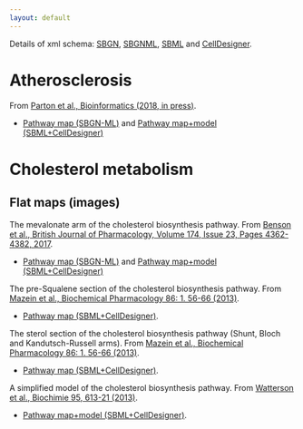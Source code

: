 ```yaml
---
layout: default
---
```


Details of xml schema: [SBGN](http://sbgn.github.io/sbgn/), [SBGNML](https://github.com/sbgn/sbgn/wiki/SBGN_ML), [SBML](http://sbml.org/Main_Page) and [CellDesigner](http://www.celldesigner.org/).

# Atherosclerosis

From [Parton et al., Bioinformatics (2018, in press)](https://doi.org/10.1093/bioinformatics/bty980). 
* [Pathway map (SBGN-ML)](assets/models/S1_Model.sbgn) and [Pathway map+model (SBML+CellDesigner)](assets/models/S2_Model.sbml)

# Cholesterol metabolism
## Flat maps (images) 

The mevalonate arm of the cholesterol biosynthesis pathway.  From [Benson et al., British Journal of Pharmacology, Volume 174, Issue 23, Pages 4362-4382, 2017](https://bpspubs.onlinelibrary.wiley.com/doi/abs/10.1111/bph.14037).   
* [Pathway map (SBGN-ML)](assets/models/bph14037-sup-006-mevalonate_pathway.sbgn) and [Pathway map+model (SBML+CellDesigner)](assets/models/bph14037-sup-007-mevalonate_pathway.sbml)

The pre-Squalene section of the cholesterol biosynthesis pathway.  From [Mazein et al., Biochemical Pharmacology 86: 1. 56-66 (2013)](https://doi.org/10.1016/j.bcp.2013.03.021).  
* [Pathway map (SBML+CellDesigner)](assets/models/BiochemPharma-mmc1.xml).

The sterol section of the cholesterol biosynthesis pathway (Shunt, Bloch and Kandutsch-Russell arms).  From [Mazein et al., Biochemical Pharmacology 86: 1. 56-66 (2013)](https://doi.org/10.1016/j.bcp.2013.03.021).  
* [Pathway map (SBML+CellDesigner)](assets/models/BiochemPharma-mmc2.xml).

A simplified model of the cholesterol biosynthesis pathway.  From [Watterson et al., Biochimie 95, 613-21 (2013)](https://doi.org/10.1016/j.biochi.2012.05.024).  
* [Pathway map+model (SBML+CellDesigner)](assets/models/Biochimie.xml).
